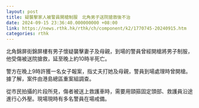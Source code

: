 ```yaml
---
layout: post
title: 疑襲擊家人被警員開槍制服　北角男子送院搶救後不治
date: 2024-09-15 23:36:40.000000000 +08:00
link: https://news.rthk.hk/rthk/ch/component/k2/1770745-20240915.htm
categories: rthk
---
```


北角錦屏街錦屏樓有男子懷疑襲擊妻子及母親，到場的警員曾經開槍將男子制服，他受傷被送院搶救，延至晚上約10時半死亡。

警方在晚上9時許獲一名女子報案，指丈夫打她及母親，警員到場處理時曾開槍。據了解，案件由港島總區重案組調查。

從市民拍攝的片段所見，傷者被送上救護車時，需要用頸箍固定頭部、救護員沿途進行心外壓。現場現時有多名警員在場戒備。
